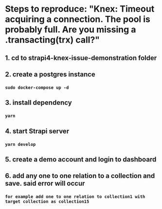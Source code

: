 # Steps to reproduce: "Knex: Timeout acquiring a connection. The pool is probably full. Are you missing a .transacting(trx) call?"

## 1. cd to strapi4-knex-issue-demonstration folder

## 2. create a postgres instance

### `sudo docker-compose up -d`

## 3. install dependency

### `yarn`

## 4. start Strapi server

### `yarn develop`

## 5. create a demo account and login to dashboard

## 6. add any one to one relation to a collection and save. said error will occur

### `for example add one to one relation to collection1 with target collection as collection15`
